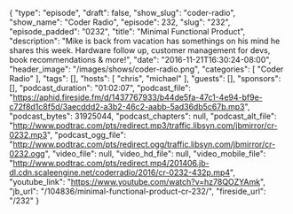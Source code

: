 {
  "type": "episode",
  "draft": false,
  "show_slug": "coder-radio",
  "show_name": "Coder Radio",
  "episode": 232,
  "slug": "232",
  "episode_padded": "0232",
  "title": "Minimal Functional Product",
  "description": "Mike is back from vacation has somethings on his mind he shares this week. Hardware follow up, customer management for devs, book recommendations & more!",
  "date": "2016-11-21T16:30:24-08:00",
  "header_image": "/images/shows/coder-radio.png",
  "categories": [
    "Coder Radio"
  ],
  "tags": [],
  "hosts": [
    "chris",
    "michael"
  ],
  "guests": [],
  "sponsors": [],
  "podcast_duration": "01:02:07",
  "podcast_file": "https://aphid.fireside.fm/d/1437767933/b44de5fa-47c1-4e94-bf9e-c72f8d1c8f5d/3aecddd2-a3b2-46c2-aabb-5ad36db5c67b.mp3",
  "podcast_bytes": 31925044,
  "podcast_chapters": null,
  "podcast_alt_file": "http://www.podtrac.com/pts/redirect.mp3/traffic.libsyn.com/jbmirror/cr-0232.mp3",
  "podcast_ogg_file": "http://www.podtrac.com/pts/redirect.ogg/traffic.libsyn.com/jbmirror/cr-0232.ogg",
  "video_file": null,
  "video_hd_file": null,
  "video_mobile_file": "http://www.podtrac.com/pts/redirect.mp4/201406.jb-dl.cdn.scaleengine.net/coderradio/2016/cr-0232-432p.mp4",
  "youtube_link": "https://www.youtube.com/watch?v=hz78QOZYAmk",
  "jb_url": "/104836/minimal-functional-product-cr-232/",
  "fireside_url": "/232"
}

